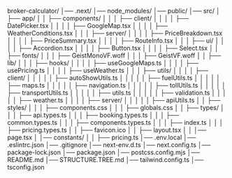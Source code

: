 broker-calculator/
│── .next/
│── node_modules/
│── public/
│── src/
│   ├── app/
│   │   ├── components/
│   │   │   ├── client/
│   │   │   │   ├── DatePicker.tsx
│   │   │   │   ├── GoogleMap.tsx
│   │   │   │   ├── WeatherConditions.tsx
│   │   │   ├── server/
│   │   │   │   ├── PriceBreakdown.tsx
│   │   │   │   ├── PriceSummary.tsx
│   │   │   │   ├── RouteInfo.tsx
│   │   │   ├── ui/
│   │   │   │   ├── Accordion.tsx
│   │   │   │   ├── Button.tsx
│   │   │   │   ├── Select.tsx
│   │   ├── fonts/
│   │   │   ├── GeistMonoVF.woff
│   │   │   ├── GeistVF.woff
│   │   ├── lib/
│   │   │   ├── hooks/
│   │   │   │   ├── useGoogleMaps.ts
│   │   │   │   ├── usePricing.ts
│   │   │   │   ├── useWeather.ts
│   │   │   ├── utils/
│   │   │   │   ├── client/
│   │   │   │   │   ├── autoShowUtils.ts
│   │   │   │   │   ├── fuelUtils.ts
│   │   │   │   │   ├── maps.ts
│   │   │   │   │   ├── navigation.ts
│   │   │   │   │   ├── tollUtils.ts
│   │   │   │   │   ├── transportUtils.ts
│   │   │   │   │   ├── utils.ts
│   │   │   │   │   ├── validation.ts
│   │   │   │   │   ├── weather.ts
│   │   │   │   ├── server/
│   │   │   │   │   ├── apiUtils.ts
│   │   ├── styles/
│   │   │   ├── components.css
│   │   │   ├── globals.css
│   │   ├── types/
│   │   │   ├── api.types.ts
│   │   │   ├── booking.types.ts
│   │   │   ├── common.types.ts
│   │   │   ├── components.types.ts
│   │   │   ├── index.ts
│   │   │   ├── pricing.types.ts
│   │   ├── favicon.ico
│   │   ├── layout.tsx
│   │   │── page.tsx
│   │── constants/
│   │   ├── pricing.ts
│── .env.local
│── .eslintrc.json
│── .gitignore
│── next-env.d.ts
│── next.config.ts
│── package-lock.json
│── package.json
│── postcss.config.mjs
│── README.md
│── STRUCTURE.TREE.md
│── tailwind.config.ts
│── tsconfig.json